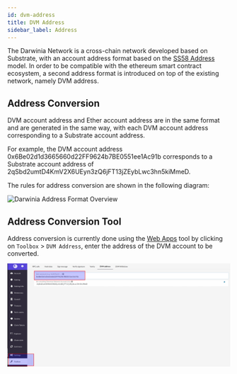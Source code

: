 ```yaml
---
id: dvm-address
title: DVM Address
sidebar_label: Address
---
```


The Darwinia Network is a cross-chain network developed based on Substrate, with an account address format based on the [SS58 Address](https://substrate.dev/docs/en/knowledgebase/advanced/ss58-address-format) model. In order to be compatible with the ethereum smart contract ecosystem, a second address format is introduced on top of the existing network, namely
DVM address.

## Address Conversion

DVM account address and Ether account address are in the same format and are generated in the same way, with each DVM account address corresponding to a Substrate account address.

For example, the DVM account address 0x6Be02d1d3665660d22FF9624b7BE0551ee1Ac91b corresponds to a Substrate account address of 2qSbd2umtD4KmV2X6UEyn3zQ6jFT13jZEybLwc3hn5kiMmeD.

The rules for address conversion are shown in the following diagram:

![Darwinia Address Format Overview](https://user-images.githubusercontent.com/1070122/96566582-55774000-12f8-11eb-9eeb-99881cd361c9.png)

## Address Conversion Tool

Address conversion is currently done using the [Web Apps](https://apps.darwinia.network/#/account) tool by clicking on `Toolbox` > `DVM Address`, enter the address of the DVM account to be converted.

![dvm](assets/dvm/dvm-address.png)